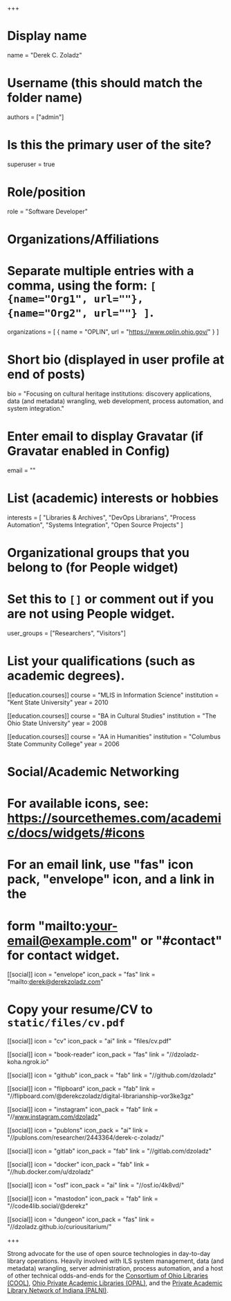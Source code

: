 +++
# Display name
name = "Derek C. Zoladz"

# Username (this should match the folder name)
authors = ["admin"]

# Is this the primary user of the site?
superuser = true

# Role/position
role = "Software Developer"

# Organizations/Affiliations
#   Separate multiple entries with a comma, using the form: `[ {name="Org1", url=""}, {name="Org2", url=""} ]`.
organizations = [ { name = "OPLIN", url = "https://www.oplin.ohio.gov/" } ]

# Short bio (displayed in user profile at end of posts)
bio = "Focusing on cultural heritage institutions: discovery applications, data (and metadata) wrangling, web development, process automation, and system integration."

# Enter email to display Gravatar (if Gravatar enabled in Config)
email = ""

# List (academic) interests or hobbies
interests = [
  "Libraries & Archives",
  "DevOps Librarians",
  "Process Automation",
  "Systems Integration",
  "Open Source Projects"
]

# Organizational groups that you belong to (for People widget)
#   Set this to `[]` or comment out if you are not using People widget.
user_groups = ["Researchers", "Visitors"]

# List your qualifications (such as academic degrees).
[[education.courses]]
  course = "MLIS in Information Science"
  institution = "Kent State University"
  year = 2010

[[education.courses]]
  course = "BA in Cultural Studies"
  institution = "The Ohio State University"
  year = 2008

[[education.courses]]
  course = "AA in Humanities"
  institution = "Columbus State Community College"
  year = 2006

# Social/Academic Networking
# For available icons, see: https://sourcethemes.com/academic/docs/widgets/#icons
#   For an email link, use "fas" icon pack, "envelope" icon, and a link in the
#   form "mailto:your-email@example.com" or "#contact" for contact widget.

[[social]]
  icon = "envelope"
  icon_pack = "fas"
  link = "mailto:derek@derekzoladz.com"

# Copy your resume/CV to `static/files/cv.pdf`
[[social]]
  icon = "cv"
  icon_pack = "ai"
  link = "files/cv.pdf"
  
[[social]]
  icon = "book-reader"
  icon_pack = "fas"
  link = "//dzoladz-koha.ngrok.io"

[[social]]
  icon = "github"
  icon_pack = "fab"
  link = "//github.com/dzoladz"

[[social]]
  icon = "flipboard"
  icon_pack = "fab"
  link = "//flipboard.com/@derekczoladz/digital-librarianship-vor3ke3gz"

[[social]]
  icon = "instagram"
  icon_pack = "fab"
  link = "//www.instagram.com/dzoladz"
  
[[social]]
  icon = "publons"
  icon_pack = "ai"
  link = "//publons.com/researcher/2443364/derek-c-zoladz/"

[[social]]
  icon = "gitlab"
  icon_pack = "fab"
  link = "//gitlab.com/dzoladz"

[[social]]
  icon = "docker"
  icon_pack = "fab"
  link = "//hub.docker.com/u/dzoladz"
  
[[social]]
  icon = "osf"
  icon_pack = "ai"
  link = "//osf.io/4k8vd/"
  
[[social]]
  icon = "mastodon"
  icon_pack = "fab"
  link = "//code4lib.social/@derekz"
  
[[social]]
  icon = "dungeon"
  icon_pack = "fas"
  link = "//dzoladz.github.io/curiousitarium/"
  

+++

Strong advocate for the use of open source technologies in day-to-day library operations. Heavily involved with ILS system management, data (and metadata) wrangling, server administration, process automation, and a host of other technical odds-and-ends for the [Consortium of Ohio Libraries (COOL)](http://info.cool-cat.org/), [Ohio Private Academic Libraries (OPAL)](https://opal-libraries.org/), and the [Private Academic Library Network of Indiana (PALNI)](https://www.palni.org/).
